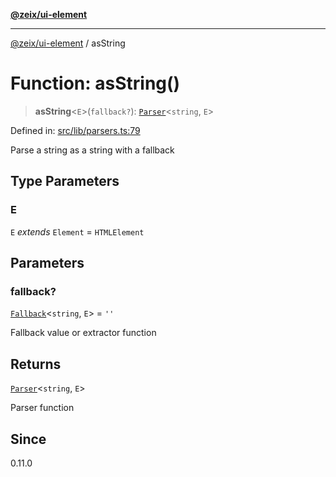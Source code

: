 [**@zeix/ui-element**](../README.md)

***

[@zeix/ui-element](../globals.md) / asString

# Function: asString()

> **asString**\<`E`\>(`fallback?`): [`Parser`](../type-aliases/Parser.md)\<`string`, `E`\>

Defined in: [src/lib/parsers.ts:79](https://github.com/zeixcom/ui-element/blob/d8ce494088eb3ef4e25b26c5f9ab59c8ffc0b7d8/src/lib/parsers.ts#L79)

Parse a string as a string with a fallback

## Type Parameters

### E

`E` *extends* `Element` = `HTMLElement`

## Parameters

### fallback?

[`Fallback`](../type-aliases/Fallback.md)\<`string`, `E`\> = `''`

Fallback value or extractor function

## Returns

[`Parser`](../type-aliases/Parser.md)\<`string`, `E`\>

Parser function

## Since

0.11.0
